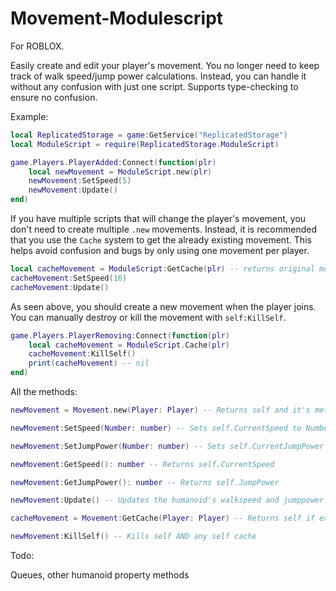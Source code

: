 # Movement-Modulescript
For ROBLOX.

Easily create and edit your player's movement. You no longer need to keep track of walk speed/jump power calculations. Instead, you can handle it without any confusion with just one script.
Supports type-checking to ensure no confusion.

Example:

```lua
local ReplicatedStorage = game:GetService("ReplicatedStorage")
local ModuleScript = require(ReplicatedStorage.ModuleScript)

game.Players.PlayerAdded:Connect(function(plr)
	local newMovement = ModuleScript.new(plr)
	newMovement:SetSpeed(5)
	newMovement:Update()
end)
```

If you have multiple scripts that will change the player's movement, you don't need to create multiple ```.new``` movements. Instead, it is recommended that you use the ```Cache``` system to get the already existing movement.
This helps avoid confusion and bugs by only using one movement per player. 

```lua
local cacheMovement = ModuleScript:GetCache(plr) -- returns original movement or nil; recommended you check for nil after calling it
cacheMovement:SetSpeed(16)
cacheMovement:Update()
```

As seen above, you should create a new movement when the player joins.
You can manually destroy or kill the movement with ```self:KillSelf```.

```lua
game.Players.PlayerRemoving:Connect(function(plr)
	local cacheMovement = ModuleScript.Cache(plr)
	cacheMovement:KillSelf()
	print(cacheMovement) -- nil
end)
```

All the methods:

```lua
newMovement = Movement.new(Player: Player) -- Returns self and it's methods

newMovement:SetSpeed(Number: number) -- Sets self.CurrentSpeed to Number. IMPORTANT: This does NOT set the humanoid's walkspeed/jumppower!

newMovement:SetJumpPower(Number: number) -- Sets self.CurrentJumpPower to Number. IMPORTANT: This does NOT set the humanoid's walkspeed/jumppower!

newMovement:GetSpeed(): number -- Returns self.CurrentSpeed

newMovement:GetJumpPower(): number -- Returns self.JumpPower

newMovement:Update() -- Updates the humanoid's walkspeed and jumppower to the self.CurrentSpeed and self.CurrentJumpPower

cacheMovement = Movement:GetCache(Player: Player) -- Returns self if exists, else returns nil

newMovement:KillSelf() -- Kills self AND any self cache
```

Todo:

Queues, other humanoid property methods
